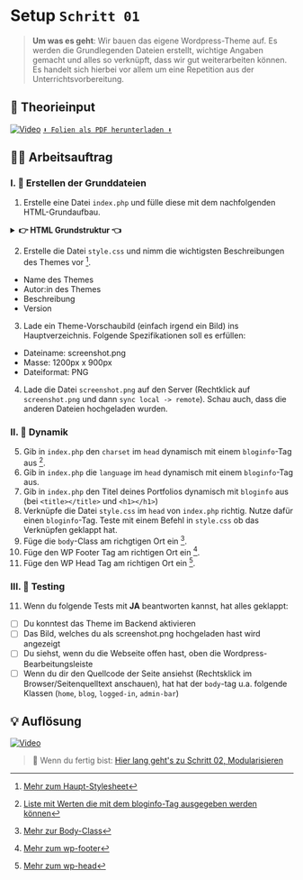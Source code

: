 # Setup `Schritt 01`
> **Um was es geht**: 
> Wir bauen das eigene Wordpress-Theme auf. 
> Es werden die Grundlegenden Dateien erstellt, wichtige Angaben gemacht und alles so verknüpft, dass wir gut weiterarbeiten können. 
> Es handelt sich hierbei vor allem um eine Repetition aus der Unterrichtsvorbereitung.

## 🧠 Theorieinput
[![Video](https://i3.ytimg.com/vi/z1XVoRSLTjw/maxresdefault.jpg)](https://www.youtube.com/watch?v=z1XVoRSLTjw)
[`⬇️ Folien als PDF herunterladen ⬇️`](https://www.emojicopy.com/)

## 🧑‍💻 Arbeitsauftrag 
### I. 📃 Erstellen der Grunddateien 
1. Erstelle eine Datei `index.php` und fülle diese mit dem nachfolgenden HTML-Grundaufbau.

<details>
<summary><strong>👉 HTML Grundstruktur 👈</strong></summary>

```html
<!doctype html>
<html lang="de">

<head>
    <title>Portfolio</title>
    <meta charset="utf-8">
    <meta name="viewport" content="width=device-width, initial-scale=1.0, minimum-scale=1.0,user-scalable=yes">
</head>

<body>
<header>
    <h1>Portfolio</h1>
    <nav>
        <ul>
            <li>Navigationspunkt A</li>
            <li>Navigationspunkt B</li>
            <li>Navigationspunkt C</li>
        </ul>
    </nav>
</header>
<main>
    <article>
        <p>Hauptinhalt</p>
    </article>
</main>
<footer>
    <p>Footer</p>
</footer>
</body>

</html>
```
</details>

2. Erstelle die Datei `style.css` und  nimm die wichtigsten Beschreibungen des Themes vor [^1].
- Name des Themes
- Autor:in des Themes
- Beschreibung
- Version
3. Lade ein Theme-Vorschaubild (einfach irgend ein Bild) ins Hauptverzeichnis. Folgende Spezifikationen soll es erfüllen: 
- Dateiname: screenshot.png
- Masse: 1200px x 900px
- Dateiformat: PNG
4. Lade die Datei `screenshot.png` auf den Server (Rechtklick auf `screenshot.png` und dann `sync local -> remote`). Schau auch, dass die anderen Dateien hochgeladen wurden.

### II. 👯 Dynamik 
5. Gib in `index.php` den `charset` im `head` dynamisch mit einem `bloginfo`-Tag aus [^2]. 
6. Gib in `index.php` die `language` im `head` dynamisch mit einem `bloginfo`-Tag aus. 
7. Gib in `index.php` den Titel deines Portfolios dynamisch mit `bloginfo` aus (bei `<title></title>` und `<h1></h1>`)
8. Verknüpfe die Datei `style.css` im `head` von `index.php` richtig. Nutze dafür einen `bloginfo`-Tag. Teste mit einem Befehl in `style.css` ob das Verknüpfen geklappt hat.
9. Füge die `body`-Class am richgtigen Ort ein [^3].
10. Füge den WP Footer Tag  am richtigen Ort ein [^4].
11. Füge den WP Head Tag am richtigen Ort ein [^5].

### III. 🚦 Testing 
11. Wenn du folgende Tests mit **JA** beantworten kannst, hat alles geklappt:
- [ ] Du konntest das Theme im Backend aktivieren
- [ ] Das Bild, welches du als screenshot.png hochgeladen hast wird angezeigt
- [ ] Du siehst, wenn du die Webseite offen hast, oben die Wordpress- Bearbeitungsleiste
- [ ] Wenn du dir den Quellcode der Seite ansiehst (Rechtsklick im Browser/Seitenquelltext anschauen), hat hat der `body`-tag u.a. folgende Klassen (`home`, `blog`, `logged-in`, `admin-bar`)

[^1]: [Mehr zum Haupt-Stylesheet](https://developer.wordpress.org/themes/basics/main-stylesheet-style-%20css/#example)
[^2]: [Liste mit Werten die mit dem bloginfo-Tag ausgegeben werden können](https://developer.wordpress.org/reference/functions/bloginfo/#possible-values-for-show)
[^3]: [Mehr zur Body-Class](https://developer.wordpress.org/reference/functions/body_class/)
[^4]: [Mehr zum wp-footer](https://developer.wordpress.org/reference/functions/wp_footer/#user-%20contributed-notes)
[^5]: [Mehr zum wp-head](https://developer.wordpress.org/reference/functions/wp_head/#user-%20contributed-notes)

## 💡 Auflösung 
[![Video](https://i3.ytimg.com/vi/z1XVoRSLTjw/maxresdefault.jpg)](https://www.youtube.com/watch?v=z1XVoRSLTjw)

>  🔗 Wenn du fertig bist:
>  [Hier lang geht's zu Schritt 02, Modularisieren](/02_modularisieren)